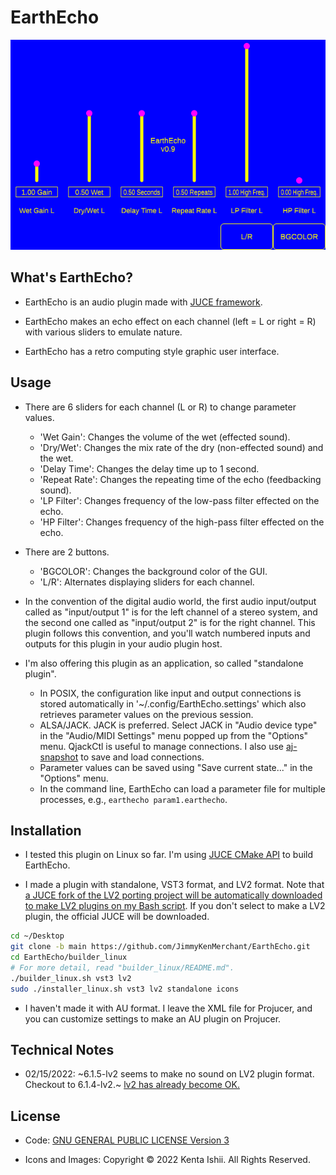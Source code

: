 # EarthEcho

![Graphical User Interface of EarthEcho](/resources/images/earthecho_gui.png "EarthEcho_GUI")

## What's EarthEcho?

* EarthEcho is an audio plugin made with [JUCE framework](https://github.com/juce-framework/JUCE).

* EarthEcho makes an echo effect on each channel (left = L or right = R) with various sliders to emulate nature.

* EarthEcho has a retro computing style graphic user interface.

## Usage

* There are 6 sliders for each channel (L or R) to change parameter values.
  * 'Wet Gain': Changes the volume of the wet (effected sound).
  * 'Dry/Wet': Changes the mix rate of the dry (non-effected sound) and the wet.
  * 'Delay Time': Changes the delay time up to 1 second.
  * 'Repeat Rate': Changes the repeating time of the echo (feedbacking sound).
  * 'LP Filter': Changes frequency of the low-pass filter effected on the echo.
  * 'HP Filter': Changes frequency of the high-pass filter effected on the echo.

* There are 2 buttons.
  * 'BGCOLOR': Changes the background color of the GUI.
  * 'L/R': Alternates displaying sliders for each channel.

* In the convention of the digital audio world, the first audio input/output called as "input/output 1" is for the left channel of a stereo system, and the second one called as "input/output 2" is for the right channel. This plugin follows this convention, and you'll watch numbered inputs and outputs for this plugin in your audio plugin host.

* I'm also offering this plugin as an application, so called "standalone plugin".
  * In POSIX, the configuration like input and output connections is stored automatically in '~/.config/EarthEcho.settings' which also retrieves parameter values on the previous session.
  * ALSA/JACK. JACK is preferred. Select JACK in "Audio device type" in the "Audio/MIDI Settings" menu popped up from the "Options" menu. QjackCtl is useful to manage connections. I also use [aj-snapshot](https://aj-snapshot.sourceforge.io/) to save and load connections.
  * Parameter values can be saved using "Save current state..." in the "Options" menu.
  * In the command line, EarthEcho can load a parameter file for multiple processes, e.g., `earthecho param1.earthecho`.

## Installation

* I tested this plugin on Linux so far. I'm using [JUCE CMake API](https://github.com/juce-framework/JUCE/blob/master/docs/CMake%20API.md) to build EarthEcho.

* I made a plugin with standalone, VST3 format, and LV2 format. Note that [a JUCE fork of the LV2 porting project will be automatically downloaded to make LV2 plugins on my Bash script](https://github.com/lv2-porting-project/JUCE/tree/lv2). If you don't select to make a LV2 plugin, the official JUCE will be downloaded.

```bash
cd ~/Desktop
git clone -b main https://github.com/JimmyKenMerchant/EarthEcho.git
cd EarthEcho/builder_linux
# For more detail, read "builder_linux/README.md".
./builder_linux.sh vst3 lv2
sudo ./installer_linux.sh vst3 lv2 standalone icons
```

* I haven't made it with AU format. I leave the XML file for Projucer, and you can customize settings to make an AU plugin on Projucer.

## Technical Notes

* 02/15/2022: ~6.1.5-lv2 seems to make no sound on LV2 plugin format. Checkout to 6.1.4-lv2.~ [lv2 has already become OK.](https://github.com/lv2-porting-project/JUCE/pull/21)

## License

* Code: [GNU GENERAL PUBLIC LICENSE Version 3](https://www.gnu.org/licenses/gpl-3.0.en.html)

* Icons and Images: Copyright © 2022 Kenta Ishii. All Rights Reserved.
